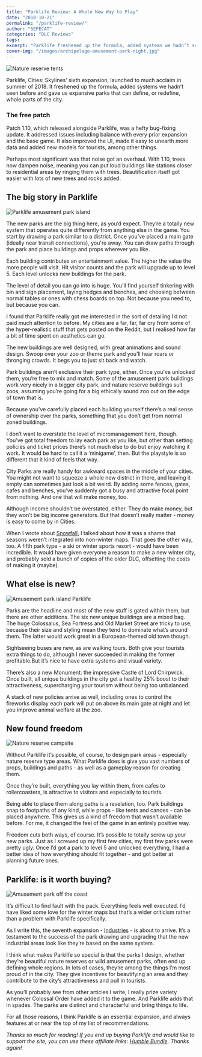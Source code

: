 ```yaml
---
title: "Parklife Review: A Whole New Way to Play"
date: "2018-10-21"
permalink: "/parklife-review/"
author: "SEPECAT"
categories: "DLC Reviews"
tags:
excerpt: "Parklife freshened up the formula, added systems we hadn’t seen before and gave us expansive parks that can define, or redefine, whole parts of the city." 
cover-img: "/images/archipelago-amusement-park-night.jpg"
---
```


![Nature reserve tents](/images/nature-reserve-tents.jpg)

Parklife, Cities: Skylines’ sixth expansion, launched to much acclaim in summer of 2018. It freshened up the formula, added systems we hadn’t seen before and gave us expansive parks that can define, or redefine, whole parts of the city.

### The free patch

Patch 1.10, which released alongside Parklife, was a hefty bug-fixing update. It addressed issues including balance with every prior expansion and the base game. It also improved the UI, made it easy to unearth more data and added new models for tourists, among other things.

Perhaps most significant was that noise got an overhaul. With 1.10, trees now dampen noise, meaning you can put loud buildings like stations closer to residential areas by ringing them with trees. Beautification itself got easier with lots of new trees and rocks added.

## The big story in Parklife

![Parklife amusement park island](/images/amusement-park-island-night.jpg)

The new parks are the big thing here, as you’d expect. They’re a totally new system that operates quite differently from anything else in the game. You start by drawing a park similar to a district. Once you’ve placed a main gate (ideally near transit connections), you're away. You can draw paths through the park and place buildings and props wherever you like.

Each building contributes an entertainment value. The higher the value the more people will visit. Hit visitor counts and the park will upgrade up to level 5. Each level unlocks new buildings for the park.

The level of detail you can go into is huge. You’ll find yourself tinkering with bin and sign placement, laying hedges and benches, and choosing between normal tables or ones with chess boards on top. Not because you need to, but because you can.

I found that Parklife really got me interested in the sort of detailing I’d not paid much attention to before. My cities are a far, far, far cry from some of the hyper-realistic stuff that gets posted on the Reddit, but I realised how far a bit of time spent on aesthetics can go.

The new buildings are well designed, with great animations and sound design. Swoop over your zoo or theme park and you’ll hear roars or thronging crowds. It begs you to just sit back and watch.

Park buildings aren’t exclusive their park type, either. Once you’ve unlocked them, you’re free to mix and match. Some of the amusement park buildings work very nicely in a bigger city park, and nature reserve buildings suit zoos, assuming you’re going for a big ethically sound zoo out on the edge of town that is.

Because you’ve carefully placed each building yourself there’s a real sense of ownership over the parks, something that you don’t get from normal zoned buildings.

I don’t want to overstate the level of micromanagement here, though. You’ve got total freedom to lay each park as you like, but other than setting policies and ticket prices there’s not much else to do but enjoy watching it work. It would be hard to call it a ‘minigame’, then. But the playstyle is so different that it kind of feels that way.

City Parks are really handy for awkward spaces in the middle of your cities. You might not want to squeeze a whole new district in there, and leaving it empty can sometimes just look a bit weird. By adding some fences, gates, cafes and benches, you’ve suddenly got a busy and attractive focal point from nothing. And one that will make money, too.

Although income shouldn’t be overstated, either. They do make money, but they won’t be big income generators. But that doesn’t really matter - money is easy to come by in Cities.

When I wrote about [Snowfall](/snowfall-2018-review-worth-it/), I talked about how it was a shame that seasons weren’t integrated into non-winter maps. That goes the other way, too. A fifth park type - a ski or winter sports resort - would have been incredible. It would have given everyone a reason to make a new winter city, and probably sold a bunch of copies of the older DLC, offsetting the costs of making it (maybe).

## What else is new?

![Amusement park island Parklife](/images/amusement-park-island-day.jpg)

Parks are the headline and most of the new stuff is gated within them, but there are other additions. The six new unique buildings are a mixed bag. The huge Colossalus, Sea Fortress and Old Market Street are tricky to use, because their size and styling mean they tend to dominate what’s around them. The latter would work great in a European-themed old town though.

Sightseeing buses are new, as are walking tours. Both give your tourists extra things to do, although I never succeeded in making the former profitable.But it’s nice to have extra systems and visual variety.

There’s also a new Monument: the impressive Castle of Lord Chirpwick. Once built, all unique buildings in the city get a healthy 25% boost to their attractiveness, supercharging your tourism without being too unbalanced.

A stack of new policies arrive as well, including ones to control the fireworks display each park will put on above its main gate at night and let you improve animal welfare at the zoo.

## New found freedom

![Nature reserve campsite](/images/nature-reserve-campsite.jpg)

Without Parklife it’s possible, of course, to design park areas - especially nature reserve type areas. What Parklife does is give you vast numbers of props, buildings and paths - as well as a gameplay reason for creating them.

Once they’re built, everything you lay within them, from cafes to rollercoasters, is attractive to visitors and especially to tourists.

Being able to place them along paths is a revelation, too. Park buildings snap to footpaths of any kind, while props - like tents and canoes - can be placed anywhere. This gives us a kind of freedom that wasn’t available before. For me, it changed the feel of the game in an entirely positive way.

Freedom cuts both ways, of course. It’s possible to totally screw up your new parks. Just as I screwed up my first few cities, my first few parks were pretty ugly. Once I’d got a park to level 5 and unlocked everything, I had a better idea of how everything should fit together - and got better at planning future ones.

## Parklife: is it worth buying?

![Amusement park off the coast](/images/amusement-park-offshore.jpg)

It’s difficult to find fault with the pack. Everything feels well executed. I’d have liked some love for the winter maps but that’s a wider criticism rather than a problem with Parklife specifically.

As I write this, the seventh expansion - [Industries](/industries-expansion-preview/) - is about to arrive. It’s a testament to the success of the park drawing and upgrading that the new industrial areas look like they’re based on the same system.

I think what makes Parklife so special is that the parks I design, whether they’re beautiful nature reserves or wild amusement parks, often end up defining whole regions. In lots of cases, they’re among the things I’m most proud of in the city. They give incentives for beautifying an area and they contribute to the city’s attractiveness and pull in tourists. 

As you’ll probably see from other articles I write, I really prize variety whenever Colossal Order have added it to the game. And Parklife adds that in spades. The parks are distinct and characterful and bring things to life.

For all those reasons, I think Parklife is an essential expansion, and always features at or near the top of my list of recommendations.

*Thanks so much for reading! If you end up buying Parklife and would like to support the site, you can use these affiliate links: [Humble Bundle](https://www.humblebundle.com/store/cities-skylines-parklife?partner=twcb). Thanks again!*